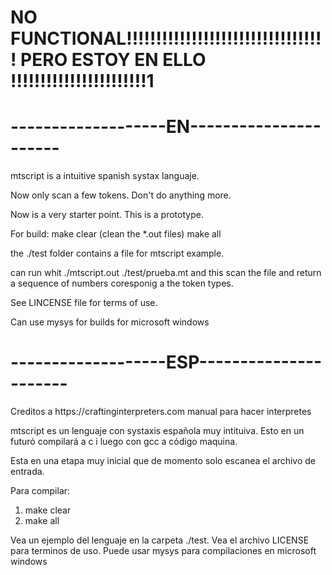 <h1>NO FUNCTIONAL!!!!!!!!!!!!!!!!!!!!!!!!!!!!!!!!!! PERO ESTOY EN ELLO !!!!!!!!!!!!!!!!!!!!!!!1</h1>
<h1>-------------------EN----------------------</h1>
<p>mtscript is a intuitive spanish systax languaje. 
 
Now only scan a few tokens. Don't do anything more. 

Now is a very starter point. This is a prototype.

For build:
    make clear (clean the *.out files)
    make all

the ./test folder contains a file for mtscript example.

can run whit ./mtscript.out ./test/prueba.mt and this scan the file and return a sequence of numbers coresponig a the token types.

See LINCENSE file for terms of use.

Can use mysys for builds for microsoft windows</p>
<h1>-------------------ESP----------------------</h1>
Creditos a https://craftinginterpreters.com manual para hacer interpretes

mtscript es un lenguaje con systaxis española muy intituiva.
Esto en un futuró compilará a c i luego con gcc a código maquina.

Esta en una etapa muy inicial que de momento solo escanea el archivo de entrada.

Para compilar:
<ol>
    <li> make clear </li>
    <li> make all</li>
</ol>   
 

Vea un ejemplo del lenguaje en la carpeta ./test.
Vea el archivo LICENSE para terminos de uso.
Puede usar mysys para compilaciones en microsoft windows
